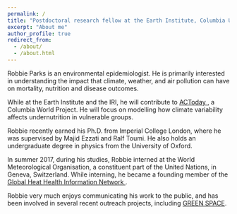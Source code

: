 ```yaml
---
permalink: /
title: "Postdoctoral research fellow at the Earth Institute, Columbia University"
excerpt: "About me"
author_profile: true
redirect_from: 
  - /about/
  - /about.html
---
```


Robbie Parks is an environmental epidemiologist. He is primarily interested in understanding the impact that climate, weather, and air pollution can have on mortality, nutrition and disease outcomes. 

While at the Earth Institute and the IRI, he will contribute to <a href='https://worldprojects.columbia.edu/content/actoday'>ACToday </a>, a Columbia World Project. He will focus on modelling how climate variability affects undernutrition in vulnerable groups. 

Robbie recently earned his Ph.D. from Imperial College London, where he was supervised by Majid Ezzati and Ralf Toumi. He also holds an undergraduate degree in physics from the University of Oxford. 

In summer 2017, during his studies, Robbie interned at the World Meteorological Organisation, a constituent part of the United Nations, in Geneva, Switzerland. While interning, he became a founding member of the <a href='http://ghhin.org/'>Global Heat Health Information Network </a>. 

Robbie very much enjoys communicating his work to the public, and has been involved in several recent outreach projects, including <a href='https://www.greatexhibitionroadfestival.co.uk/event/green-space/?backto=whats-on'>GREEN SPACE</a>.
